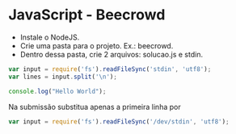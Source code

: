 # JavaScript - Beecrowd

- Instale o NodeJS.
- Crie uma pasta para o projeto. Ex.: beecrowd.
- Dentro dessa pasta, crie 2 arquivos: solucao.js e stdin.

~~~javascript
var input = require('fs').readFileSync('stdin', 'utf8');
var lines = input.split('\n');

console.log("Hello World");
~~~

Na submissão substitua apenas a primeira linha por 

~~~javascript
var input = require('fs').readFileSync('/dev/stdin', 'utf8');
~~~
